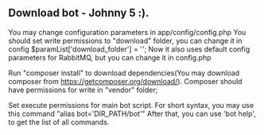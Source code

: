 Download bot - Johnny 5 :).
---------------------------------------------
You may change configuration parameters in app/config/config.php
You should set write permissions to "download" folder, you can change it in config $paramList['download_folder'] = '';
  Now it also uses default config parameters for RabbitMQ, but you can change it in config.php
  
Run "composer install" to download dependencies(You may download composer from https://getcomposer.org/download/).
  Composer should have permissions for write in "vendor" folder;
       
Set execute permissions for main bot script. 
For short syntax, you may use this command "alias bot='DIR_PATH/bot'" 
After that, you can use 'bot help', to get the list of all commands.